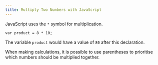 ```yaml
---
title: Multiply Two Numbers with JavaScript
---
```

JavaScript uses the `*` symbol for multiplication.

    var product = 8 * 10;
    
The variable `product` would have a value of `80` after this declaration.

When making calculations, it is possible to use parentheses to prioritise which numbers should be multiplied together.
